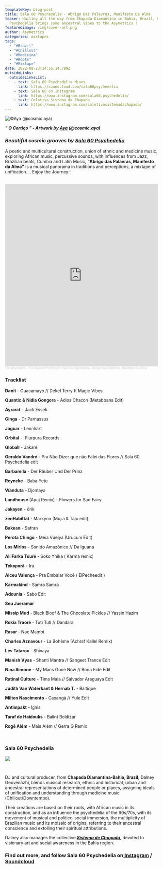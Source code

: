 ```yaml
---
templateKey: blog-post
title: Sala 60 Psychedelia - Abrigo Das Palavras, Manifesto Da Alma
teaser: Hailing all the way from Chapada Diamantina in Bahia, Brazil, Sala 60
  Psychedelia brings some ancestral vibes to the Asymetrics !
featuredimage: /img/cover-art.png
author: Asymetrics
categories: mixtapes
tags:
  - "#Brazil"
  - "#Chillout"
  - "#Medicina"
  - "#Roots"
  - "#Mixtape"
date: 2022-08-23T14:56:14.789Z
outsideLinks:
  outsideLinksList:
    - text: Sala 60 Psychedelia Mixes
      link: https://soundcloud.com/sala60psychedelia
    - text: Sala 60 on Instagram
      link: https://www.instagram.com/sala60.psychedelia/
    - text: Coletivo Sistema da Chapada
      link: https://www.instagram.com/coletivosistemadachapada/
---
```

![](/img/o-cortiço-by-aya.jpg "©Aya (@cosmic.aya)")

***" O Cortiço " - Artwork by [Aya](https://www.instagram.com/cosmic.aya/) (@cosmic.aya)***

### ***Beautiful cosmic grooves by [Sala 60 Psychedelia](https://www.instagram.com/sala60.psychedelia/)*** 

A poetic and multicultural construction, union of ethnic and medicine music, exploring African music, percussive sounds, with influences from Jazz, Brazilian beats, Cumbia and Latin Music, **"Abrigo das Palavras, Manifesto da Alma"** is a musical panorama in traditions and perceptions, a mixtape of unification.... Enjoy the Journey !

<br>

<iframe width="100%" height="600" scrolling="no" frameborder="no" allow="autoplay" src="https://w.soundcloud.com/player/?url=https%3A//api.soundcloud.com/tracks/1327456318&color=%23ff5500&auto_play=false&hide_related=false&show_comments=true&show_user=true&show_reposts=false&show_teaser=true&visual=true"></iframe><div style="font-size: 10px; color: #cccccc;line-break: anywhere;word-break: normal;overflow: hidden;white-space: nowrap;text-overflow: ellipsis; font-family: Interstate,Lucida Grande,Lucida Sans Unicode,Lucida Sans,Garuda,Verdana,Tahoma,sans-serif;font-weight: 100;"><a href="https://soundcloud.com/the-asymetrics" title="The Asymetrics" target="_blank" style="color: #cccccc; text-decoration: none;">The Asymetrics</a> · <a href="https://soundcloud.com/the-asymetrics/the-asymetrics-present-sala-60-psychedelia-abrigo-das-palavras-manifesto-da-alma" title="The Asymetrics Present: Sala 60 Psychedelia - Abrigo Das Palavras, Manifesto Da Alma" target="_blank" style="color: #cccccc; text-decoration: none;">The Asymetrics Present: Sala 60 Psychedelia - Abrigo Das Palavras, Manifesto Da Alma</a></div>

### Tracklist

**Danit** - Guacamayo // Dekel Terry ft Magic Vibes  

**Quantic & Nidia Gongora** - Adios Chacon (Metabbana Edit)

**Ayrarat** - Jack Essek

**Ginga** - Dr Parnassus

**Jaguar** - Leonhart

**Orbital** -  Plurpura Records

**Globall** - Jakaré

**Geraldo Vandré** - Pra Não Dizer que não Falei das Flores // Sala 60 Psychedelia edit 

**Barbarella** - Der Räuber Und Der Prinz

**Reyneke** - Baba Yetu 

**Wanduta** - Djomaya 

**Landhouse** (Apaj Remix) - Flowers for Sad Fairy

**Jakayen** - õrik

**zenHabittat** - Markyno (Mujia & Tajo edit)

**Bakean** - Safran

**Perota Chingo** - Meia Vuelya (Urucum Edit)

**Los Mirlos** - Sonido Amazônico // Da Iguana

**Ali Farka Touré** - Soko Yhika ( Karma remix)

**Tekoporã** - Iru

**Alceu Valença** - Pra Embalar Você ( ElPecheedit )

**Karmakind** - Samra Samra

**Adounia** - Sabo Edit

**Seu Jueramar**

**Missip Mud** - Black Bloof & The Chocolate Pickles // Yassin Hazim 

**Rokia Traoré** - Tuti Tuti // Dandara

**Rasar** - Nae Mambi

**Charles Aznavour** - La Bohème (Achraf Kallel Remix)

**Lev Tatarov** - Shivaya

**Manish Vyas** - Shanti Mantra // Sangeet Trance Edit

**Nina Simone** - My Mans Gone Now // Bona Fide Edit

**Ratinal Culture** - Tima Maia // Salvador Araguaya Edit 

**Judith Van Waterkant & Hernab T.** - Baltique

**Milton Nascimento** - Caxangá // Yule Edit

**Antimpakt** - Ignis

**Taraf de Haidouks** - Balint Boldizar

**Rogê Além** - Mais Além // Gerra G Remix 

 

### Sala 60 Psychedelia

![](/img/img_20211119_155639_315-1-.jpg)

<br>

DJ and cultural producer, from **Chapada Diamantina-Bahia, Brazil**, Dalney Geovenazhi, blends musical research, ethnic and historical, urban and ancestral representations of determined people or places, assigning ideals of unification and understanding through medicine music (Chillout/Downtempo).

Their creations are based on their roots, with African music in its construction, and as an influence the psychedelia of the 60s/70s, with its movement of musical and politico-social immersion, the multiplicity of Brazilian music and its moisaic of origins, referring to their ancestral conscience and extolling their spiritual attributions.

Dalney also manages the collective ***[Sistema de Chapada](https://www.instagram.com/coletivosistemadachapada/)***, devoted to visionary art and social awareness in the Bahia region.

### Find out more, and follow Sala 60 Psychedelia on[ Instagram](https://www.instagram.com/sala60.psychedelia/) / [Soundcloud](https://soundcloud.com/sala60psychedelia)